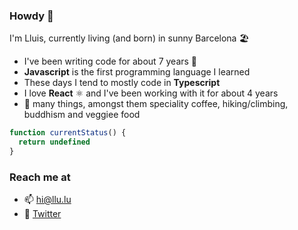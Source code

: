 ### Howdy 🦉

I'm Lluis, currently living (and born) in sunny Barcelona 🏖 

- I've been writing code for about 7 years 👀
- **Javascript** is the first programming language I learned
- These days I tend to mostly code in **Typescript**
- I love **React** ⚛ and I've been working with it for about 4 years 
- 💚 many things, amongst them speciality coffee, hiking/climbing, buddhism and veggiee food

```js
function currentStatus() {
  return undefined
}
```

### Reach me at
- 📫 [hi@llu.lu](mailto:hi@llu.lu)
- 🦩 [Twitter](https://twitter.com/_lluia)

